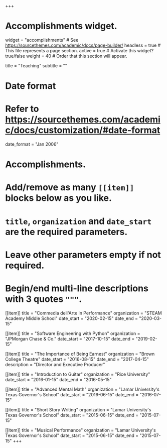 +++
# Accomplishments widget.
widget = "accomplishments"  # See https://sourcethemes.com/academic/docs/page-builder/
headless = true  # This file represents a page section.
active = true  # Activate this widget? true/false
weight = 40  # Order that this section will appear.

title = "Teaching"
subtitle = ""

# Date format
#   Refer to https://sourcethemes.com/academic/docs/customization/#date-format
date_format = "Jan 2006"

# Accomplishments.
#   Add/remove as many `[[item]]` blocks below as you like.
#   `title`, `organization` and `date_start` are the required parameters.
#   Leave other parameters empty if not required.
#   Begin/end multi-line descriptions with 3 quotes `"""`.
  

[[item]]
  title = "Commedia dell'Arte in Performance"
  organization = "STEAM Academy Middle School"
  date_start = "2020-02-15"
  date_end = "2020-03-15"

[[item]]
  title = "Software Engineering with Python"
  organization = "JPMorgan Chase & Co."
  date_start = "2017-10-15"
  date_end = "2019-02-15"

[[item]]
  title = "The Importance of Being Earnest"
  organization = "Brown College Theatre"
  date_start = "2016-08-15"
  date_end = "2017-04-15"
  description = "Director and Executive Producer"

[[item]]
  title = "Introduction to Guitar"
  organization = "Rice University"
  date_start = "2016-01-15"
  date_end = "2016-05-15"

[[item]]
  title = "Advanced Mental Math"
  organization = "Lamar University's Texas Governor's School"
  date_start = "2016-06-15"
  date_end = "2016-07-15"

[[item]]
  title = "Short Story Writing"
  organization = "Lamar University's Texas Governor's School"
  date_start = "2015-06-15"
  date_end = "2015-07-15"

[[item]]
  title = "Musical Performance"
  organization = "Lamar University's Texas Governor's School"
  date_start = "2015-06-15"
  date_end = "2015-07-15"
+++
